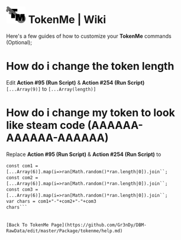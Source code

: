 # ![app icon](https://github.com/Gr3nDy/DBM-RawData/blob/master/Package/tokenme/Screenshot/icon.png) TokenMe | Wiki
Here's a few guides of how to customize your **TokenMe** commands (Optional);

# How do i change the token length
Edit **Action #95 (Run Script)** & **Action #254 (Run Script)** <br>
`[...Array(9)]` to `[...Array(length)]`

# How do i change my token to look like steam code (AAAAAA-AAAAAA-AAAAAA)
Replace **Action #95 (Run Script)** & **Action #254 (Run Script)** to <br>
```const ran = [..."ABCDEFGHIJKLMNOPQRSTUVWXYZ0123456789"];
const com1 = [...Array(6)].map(i=>ran[Math.random()*ran.length|0]).join``;
const com2 = [...Array(6)].map(i=>ran[Math.random()*ran.length|0]).join``;
const com3 = [...Array(6)].map(i=>ran[Math.random()*ran.length|0]).join``;
var chars = com1+"-"+com2+"-"+com3
chars```  


[Back To TokenMe Page](https://github.com/Gr3nDy/DBM-RawData/edit/master/Package/tokenme/help.md)
